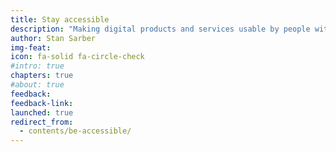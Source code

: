 ```yaml
---
title: Stay accessible
description: "Making digital products and services usable by people with disabilities is not only the right thing to do, it is also a legal requirement."
author: Stan Sarber
img-feat: 
icon: fa-solid fa-circle-check
#intro: true
chapters: true
#about: true
feedback: 
feedback-link: 
launched: true
redirect_from:
  - contents/be-accessible/
---
```


